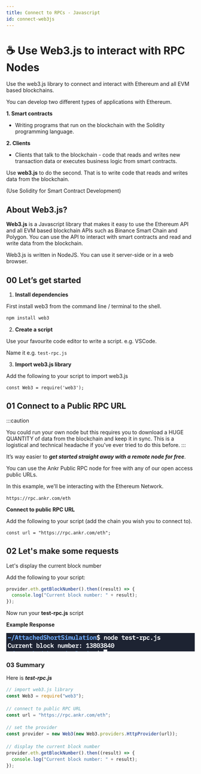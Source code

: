 ```yaml
---
title: Connect to RPCs - Javascript
id: connect-web3js 
---
```


# ☕ Use Web3.js to interact with RPC Nodes

Use the web3.js library to connect and interact with Ethereum and all EVM
based blockchains.


You can develop two different types of applications with Ethereum.

**1. Smart contracts** 
- Writing programs that run on the blockchain with the Solidity programming language. 

**2. Clients**
- Clients that talk to the blockchain - code that reads and writes new transaction data or executes business logic from smart contracts.

Use **web3.js** to do the second. That is to write code that reads and writes data from the blockchain.

(Use Solidity for Smart Contract Development)

## About Web3.js?

**Web3.js** is a Javascript library that makes it easy to use the Ethereum API and all EVM based blockchain APIs such as Binance Smart Chain and Polygon. You can use the API to interact with smart contracts and read and write data from the blockchain.

Web3.js is written in NodeJS. You can use it server-side or in a web browser.

## 00 Let’s get started

1) **Install dependencies**

First install web3 from the command line / terminal to the shell.

```bash
npm install web3
```

2) **Create a script**

Use your favourite code editor to write a script. e.g. VSCode.

Name it e.g. `test-rpc.js`

3) **Import web3.js library**

Add the following to your script to import web3.js

```
const Web3 = require('web3');
```

## 01 Connect to a Public RPC URL

:::caution

You could run your own node but this requires you to download a HUGE QUANTITY of data from the blockchain and keep it in sync. This is a logistical and technical headache if you've ever tried to do this before.
:::

It’s way easier to _**get started straight away with a remote node for free**_.

You can use the Ankr Public RPC node for free with any of our open access public URLs.

In this example, we'll be interacting with the Ethereum Network.

```https://rpc.ankr.com/eth```


**Connect to public RPC URL**

Add the following to your script (add the chain you wish you to connect to).

```
const url = "https://rpc.ankr.com/eth";
```

## 02 Let's make some requests

Let's display the current block number

Add the following to your script:

```javascript
provider.eth.getBlockNumber().then((result) => {
  console.log("Current block number: " + result);
});
```

Now run your **test-rpc.js** script

**Example Response**

![Example Response](example-js.png)

### 03 Summary

Here is _**test-rpc.js**_

```javascript
// import web3.js library
const Web3 = require("web3");
 
// connect to public RPC URL
const url = "https://rpc.ankr.com/eth";
 
// set the provider
const provider = new Web3(new Web3.providers.HttpProvider(url));

// display the current block number
provider.eth.getBlockNumber().then((result) => {
  console.log("Current block number: " + result);
});
```
